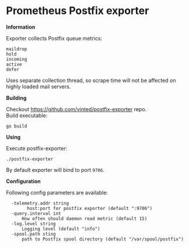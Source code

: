# Prometheus Postfix exporter

**Information**

Exporter collects Postfix queue metrics:

`maildrop`   
`hold`   
`incoming`   
`active`   
`defer`   

Uses separate collection thread, so scrape time will not be affected on highly loaded mail servers.


**Building**

Checkout https://github.com/vinted/postfix-exporter repo.  
Build executable:  

 `go build`

**Using**

Execute postfix-exporter:  

`./postfix-exporter`

By default exporter will bind to port `9706`.  

**Configuration**

Following config parameters are available:  

```
  -telemetry.addr string
    	host:port for postfix exporter (default ":9706")
  -query.interval int
      How often should daemon read metric (default 15)
  -log.level string
      Logging level (default "info")
  -spool.path sting
      path to Postfix spool directory (default "/var/spool/postfix")
```

